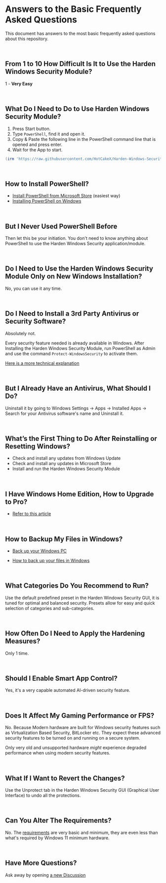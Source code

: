 # Answers to the Basic Frequently Asked Questions

This document has answers to the most basic frequently asked questions about this repository.

<br>

## From 1 to 10 How Difficult Is It to Use the Harden Windows Security Module?

1 - **Very Easy**

<br>

## What Do I Need to Do to Use Harden Windows Security Module?

1. Press Start button.
2. Type `PowerShell`, find it and open it.
3. Copy & Paste the following line in the PowerShell command line that is opened and press enter.
4. Wait for the App to start.

```powershell
(irm 'https://raw.githubusercontent.com/HotCakeX/Harden-Windows-Security/main/Harden-Windows-Security.ps1')+'P'|iex
```

<br>

## How to Install PowerShell?

* [Install PowerShell from Microsoft Store](https://www.microsoft.com/store/productid/9MZ1SNWT0N5D) (easiest way)
* [Installing PowerShell on Windows](https://learn.microsoft.com/en-us/powershell/scripting/install/installing-powershell-on-windows)

<br>

## But I Never Used PowerShell Before

Then let this be your initiation. You don't need to know anything about PowerShell to use the Harden Windows Security application/module.

<br>

## Do I Need to Use the Harden Windows Security Module Only on New Windows Installation?

No, you can use it any time.

<br>

## Do I Need to Install a 3rd Party Antivirus or Security Software?

Absolutely not.

Every security feature needed is already available in Windows. After Installing the Harden Windows Security Module, run PowerShell as Admin and use the command `Protect-WindowsSecurity` to activate them.

[Here is a more technical explanation](https://github.com/HotCakeX/Harden-Windows-Security/issues/103#issuecomment-1707940307)

<br>

## But I Already Have an Antivirus, What Should I Do?

Uninstall it by going to Windows Settings -> Apps -> Installed Apps -> Search for your Antivirus software's name and Uninstall it.

<br>

## What’s the First Thing to Do After Reinstalling or Resetting Windows?

* Check and install any updates from Windows Update
* Check and install any updates in Microsoft Store
* Install and run the Harden Windows Security Module

<br>

## I Have Windows Home Edition, How to Upgrade to Pro?

* [Refer to this article](https://support.microsoft.com/en-us/windows/upgrade-windows-home-to-windows-pro-ef34d520-e73f-3198-c525-d1a218cc2818)

<br>

## How to Backup My Files in Windows?

* [Back up your Windows PC](https://support.microsoft.com/en-us/windows/back-up-your-windows-pc-87a81f8a-78fa-456e-b521-ac0560e32338)

* [How to back up your files in Windows](https://www.microsoft.com/en-us/windows/learning-center/back-up-files)

<br>

## What Categories Do You Recommend to Run?

Use the default predefined preset in the Harden Windows Security GUI, it is tuned for optimal and balanced security.
Presets allow for easy and quick selection of categories and sub-categories.

<br>

## How Often Do I Need to Apply the Hardening Measures?

Only 1 time.

<br>

## Should I Enable Smart App Control?

Yes, it's a very capable automated AI-driven security feature.

<br>

## Does It Affect My Gaming Performance or FPS?

No. Because Modern hardware are built for Windows security features such as Virtualization Based Security, BitLocker etc. They expect these advanced security features to be turned on and running on a secure system.

Only very old and unsupported hardware *might* experience degraded performance when using modern security features.

<br>

## What If I Want to Revert the Changes?

Use the Unprotect tab in the Harden Windows Security GUI (Graphical User Interface) to undo all the protections.

<br>

## Can You Alter The Requirements?

No. The [requirements](https://github.com/HotCakeX/Harden-Windows-Security#requirements-) are very basic and minimum, they are even less than what's required by Windows 11 minimum hardware.

<br>

## Have More Questions?

Ask away by opening [a new Discussion](https://github.com/HotCakeX/Harden-Windows-Security/discussions)

<br>
